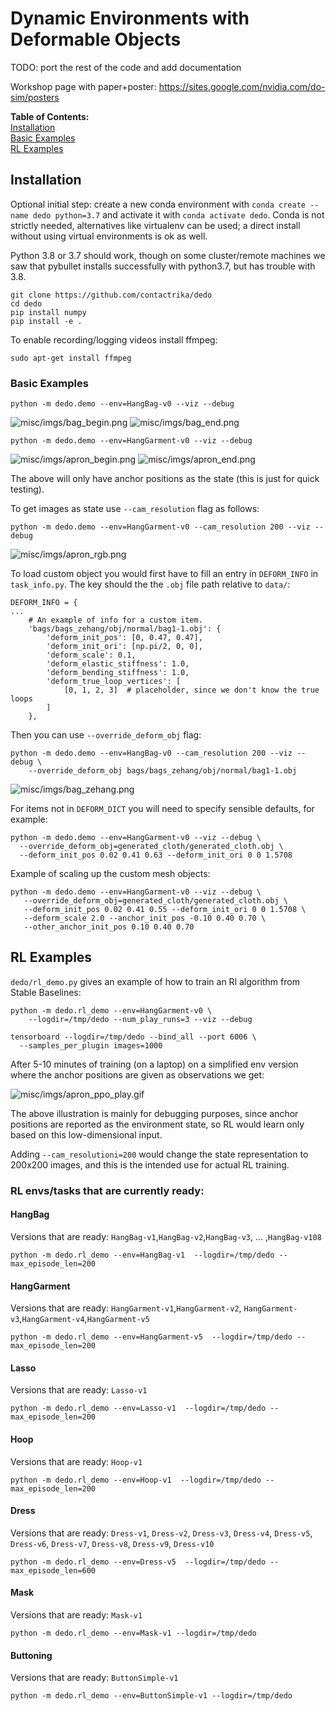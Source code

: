 # Dynamic Environments with Deformable Objects

TODO: port the rest of the code and add documentation

Workshop page with paper+poster: https://sites.google.com/nvidia.com/do-sim/posters


**Table of Contents:**<br />
[Installation](#install)<br />
[Basic Examples](#examples)<br />
[RL Examples](#rl)<br />

<a name="install"></a>
## Installation

Optional initial step: create a new conda environment with
`conda create --name dedo python=3.7` and activate it with
`conda activate dedo`. 
Conda is not strictly needed, alternatives like virtualenv can be used;
a direct install without using virtual environments is ok as well.

Python 3.8 or 3.7 should work, though on some cluster/remote machines we saw
that pybullet installs successfully with python3.7, but has trouble with 3.8.


```
git clone https://github.com/contactrika/dedo
cd dedo
pip install numpy
pip install -e .
```

To enable recording/logging videos install ffmpeg:
```
sudo apt-get install ffmpeg
```

<a name="examples"></a>
### Basic Examples

```
python -m dedo.demo --env=HangBag-v0 --viz --debug
```

![misc/imgs/bag_begin.png](misc/imgs/bag_begin.png)
![misc/imgs/bag_end.png](misc/imgs/bag_end.png)

```
python -m dedo.demo --env=HangGarment-v0 --viz --debug
```

![misc/imgs/apron_begin.png](misc/imgs/apron_begin.png)
![misc/imgs/apron_end.png](misc/imgs/apron_end.png)


The above will only have anchor positions as the state (this is just for quick
testing). 

To get images as state use `--cam_resolution` flag as follows:

```
python -m dedo.demo --env=HangGarment-v0 --cam_resolution 200 --viz --debug
```

![misc/imgs/apron_rgb.png](misc/imgs/apron_rgb.png)

To load custom object you would first have to fill an entry in `DEFORM_INFO` in 
`task_info.py`. The key should the the `.obj` file path relative to `data/`:

```
DEFORM_INFO = {
...
    # An example of info for a custom item.
    'bags/bags_zehang/obj/normal/bag1-1.obj': {
        'deform_init_pos': [0, 0.47, 0.47],
        'deform_init_ori': [np.pi/2, 0, 0],
        'deform_scale': 0.1,
        'deform_elastic_stiffness': 1.0,
        'deform_bending_stiffness': 1.0,
        'deform_true_loop_vertices': [
            [0, 1, 2, 3]  # placeholder, since we don't know the true loops
        ]
    },
```

Then you can use `--override_deform_obj` flag:

```
python -m dedo.demo --env=HangBag-v0 --cam_resolution 200 --viz --debug \
    --override_deform_obj bags/bags_zehang/obj/normal/bag1-1.obj
```

![misc/imgs/bag_zehang.png](misc/imgs/bag_zehang.png)


For items not in `DEFORM_DICT` you will need to specify sensible defaults,
for example:

```
python -m dedo.demo --env=HangGarment-v0 --viz --debug \
  --override_deform_obj=generated_cloth/generated_cloth.obj \
  --deform_init_pos 0.02 0.41 0.63 --deform_init_ori 0 0 1.5708
```

Example of scaling up the custom mesh objects:
```
python -m dedo.demo --env=HangGarment-v0 --viz --debug \
   --override_deform_obj=generated_cloth/generated_cloth.obj \
   --deform_init_pos 0.02 0.41 0.55 --deform_init_ori 0 0 1.5708 \
   --deform_scale 2.0 --anchor_init_pos -0.10 0.40 0.70 \
   --other_anchor_init_pos 0.10 0.40 0.70
```

<a name="rl"></a>
## RL Examples

`dedo/rl_demo.py` gives an example of how to train an Rl
algorithm from Stable Baselines:

```
python -m dedo.rl_demo --env=HangGarment-v0 \
    --logdir=/tmp/dedo --num_play_runs=3 --viz --debug

tensorboard --logdir=/tmp/dedo --bind_all --port 6006 \
  --samples_per_plugin images=1000
```

After 5-10 minutes of training (on a laptop) on a simplified
env version where the anchor positions are given as
observations we get:

![misc/imgs/apron_ppo_play.gif](misc/imgs/apron_ppo_play.gif)

The above illustration is mainly for debugging purposes, since anchor positions
are reported as the environment state, so RL would learn only based on this
low-dimensional input.

Adding `--cam_resolutioni=200` would change the state representation to
200x200 images, and this is the intended use for actual RL training.


### RL envs/tasks that are currently ready:

#### HangBag

Versions that are ready: `HangBag-v1`,`HangBag-v2`,`HangBag-v3`, ... ,`HangBag-v108`

```
python -m dedo.rl_demo --env=HangBag-v1  --logdir=/tmp/dedo --max_episode_len=200
```

#### HangGarment
Versions that are ready: `HangGarment-v1`,`HangGarment-v2`,
`HangGarment-v3`,`HangGarment-v4`,`HangGarment-v5`

```
python -m dedo.rl_demo --env=HangGarment-v5  --logdir=/tmp/dedo --max_episode_len=200
```

#### Lasso
Versions that are ready: `Lasso-v1`

```
python -m dedo.rl_demo --env=Lasso-v1  --logdir=/tmp/dedo --max_episode_len=200
```

#### Hoop
Versions that are ready: `Hoop-v1`

```
python -m dedo.rl_demo --env=Hoop-v1  --logdir=/tmp/dedo --max_episode_len=200
```

#### Dress
Versions that are ready: `Dress-v1`, `Dress-v2`, `Dress-v3`, `Dress-v4`, `Dress-v5`, `Dress-v6`, `Dress-v7`, `Dress-v8`, `Dress-v9`, `Dress-v10`

```
python -m dedo.rl_demo --env=Dress-v5  --logdir=/tmp/dedo --max_episode_len=600
```

#### Mask
Versions that are ready: `Mask-v1`

```
python -m dedo.rl_demo --env=Mask-v1 --logdir=/tmp/dedo 
```

#### Buttoning

Versions that are ready: `ButtonSimple-v1`

```
python -m dedo.rl_demo --env=ButtonSimple-v1 --logdir=/tmp/dedo
```

